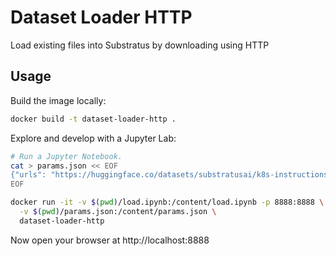# Dataset Loader HTTP

Load existing files into Substratus by downloading using HTTP

## Usage

Build the image locally:

```sh
docker build -t dataset-loader-http .
```

Explore and develop with a Jupyter Lab:
```sh
# Run a Jupyter Notebook.
cat > params.json << EOF
{"urls": "https://huggingface.co/datasets/substratusai/k8s-instructions/raw/main/k8s-instructions.jsonl"}
EOF

docker run -it -v $(pwd)/load.ipynb:/content/load.ipynb -p 8888:8888 \
  -v $(pwd)/params.json:/content/params.json \
  dataset-loader-http
```
Now open your browser at http://localhost:8888
